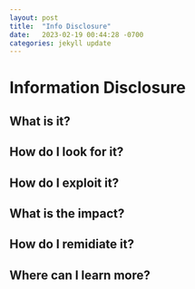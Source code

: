 ```yaml
---
layout: post
title:  "Info Disclosure"
date:   2023-02-19 00:44:28 -0700
categories: jekyll update
---
```


# **Information Disclosure**

## What is it?

## How do I look for it?

## How do I exploit it?

## What is the impact?

## How do I remidiate it?

## Where can I learn more?